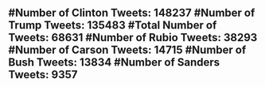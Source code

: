 #Number of Clinton Tweets: 148237
#Number of Trump Tweets: 135483
#Total Number of Tweets: 68631 
#Number of Rubio Tweets: 38293
#Number of Carson Tweets: 14715
#Number of Bush Tweets: 13834
#Number of Sanders Tweets: 9357
---
